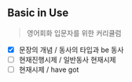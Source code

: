 ## Basic in Use

> 영어회화 입문자를 위한 커리큘럼

 - [x] 문장의 개념 / 동사의 타입과 be 동사
 - [ ] 현재진행시제 / 일반동사 현재시제
 - [ ] 현재시제 / have got